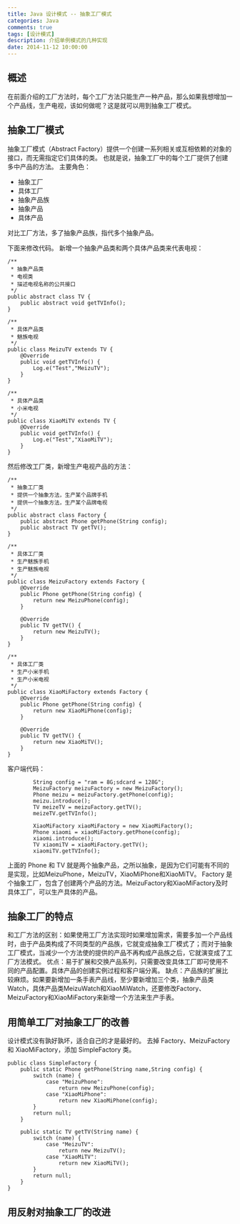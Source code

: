 ```yaml
---
title: Java 设计模式 -- 抽象工厂模式
categories: Java
comments: true
tags: [设计模式]
description: 介绍单例模式的几种实现
date: 2014-11-12 10:00:00
---
```


## 概述

在前面介绍的工厂方法时，每个工厂方法只能生产一种产品，那么如果我想增加一个产品线，生产电视，该如何做呢？这是就可以用到抽象工厂模式。

## 抽象工厂模式

抽象工厂模式（Abstract Factory）提供一个创建一系列相关或互相依赖的对象的接口，而无需指定它们具体的类。
也就是说，抽象工厂中的每个工厂提供了创建多中产品的方法。
主要角色：

 - 抽象工厂
 - 具体工厂
 - 抽象产品族
 - 抽象产品
 - 具体产品

对比工厂方法，多了抽象产品族，指代多个抽象产品。

下面来修改代码。
新增一个抽象产品类和两个具体产品类来代表电视：

```
/**
 * 抽象产品类
 * 电视类
 * 描述电视名称的公共接口
 */
public abstract class TV {
    public abstract void getTVInfo();
}

/**
 * 具体产品类
 * 魅族电视
 */
public class MeizuTV extends TV {
    @Override
    public void getTVInfo() {
        Log.e("Test","MeizuTV");
    }
}

/**
 * 具体产品类
 * 小米电视
 */
public class XiaoMiTV extends TV {
    @Override
    public void getTVInfo() {
        Log.e("Test","XiaoMiTV");
    }
}
```

然后修改工厂类，新增生产电视产品的方法：

```
/**
 * 抽象工厂类
 * 提供一个抽象方法，生产某个品牌手机
 * 提供一个抽象方法，生产某个品牌电视
 */
public abstract class Factory {
    public abstract Phone getPhone(String config);
    public abstract TV getTV();
}

/**
 * 具体工厂类
 * 生产魅族手机
 * 生产魅族电视
 */
public class MeizuFactory extends Factory {
    @Override
    public Phone getPhone(String config) {
        return new MeizuPhone(config);
    }

    @Override
    public TV getTV() {
        return new MeizuTV();
    }
}

/**
 * 具体工厂类
 * 生产小米手机
 * 生产小米电视
 */
public class XiaoMiFactory extends Factory {
    @Override
    public Phone getPhone(String config) {
        return new XiaoMiPhone(config);
    }

    @Override
    public TV getTV() {
        return new XiaoMiTV();
    }
}
```

客户端代码：

```
        String config = "ram = 8G;sdcard = 128G";
        MeizuFactory meizuFactory = new MeizuFactory();
        Phone meizu = meizuFactory.getPhone(config);
        meizu.introduce();
        TV meizeTV = meizuFactory.getTV();
        meizeTV.getTVInfo();

        XiaoMiFactory xiaoMiFactory = new XiaoMiFactory();
        Phone xiaomi = xiaoMiFactory.getPhone(config);
        xiaomi.introduce();
        TV xiaomiTV = xiaoMiFactory.getTV();
        xiaomiTV.getTVInfo();
```

上面的 Phone 和 TV 就是两个抽象产品，之所以抽象，是因为它们可能有不同的是实现，比如MeizuPhone，MeizuTV，XiaoMiPhone和XiaoMiTV。
Factory 是个抽象工厂，包含了创建两个产品的方法。MeizuFactory和XiaoMiFactory及时具体工厂，可以生产具体的产品。

## 抽象工厂的特点

和工厂方法的区别：如果使用工厂方法实现时如果增加需求，需要多加一个产品线时，由于产品类构成了不同类型的产品族，它就变成抽象工厂模式了；而对于抽象工厂模式，当减少一个方法使的提供的产品不再构成产品族之后，它就演变成了工厂方法模式。
优点：易于扩展和交换产品系列，只需要改变具体工厂即可使用不同的产品配置。具体产品的创建实例过程和客户端分离。
缺点：产品族的扩展比较麻烦。如果要新增加一条手表产品线，至少要新增加三个类，抽象产品类Watch，具体产品类MeizuWatch和XiaoMiWatch，还要修改Factory、MeizuFactory和XiaoMiFactory来新增一个方法来生产手表。

## 用简单工厂对抽象工厂的改善

设计模式没有孰好孰坏，适合自己的才是最好的。
去掉 Factory、MeizuFactory 和 XiaoMiFactory，添加 SimpleFactory 类。

```
public class SimpleFactory {
    public static Phone getPhone(String name,String config) {
        switch (name) {
            case "MeizuPhone":
                return new MeizuPhone(config);
            case "XiaoMiPhone":
                return new XiaoMiPhone(config);
        }
        return null;
    }

    public static TV getTV(String name) {
        switch (name) {
            case "MeizuTV":
                return new MeizuTV();
            case "XiaoMiTV":
                return new XiaoMiTV();
        }
        return null;
    }
}
```

## 用反射对抽象工厂的改进
